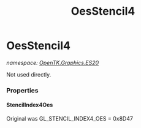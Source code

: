﻿---
title: OesStencil4
---

# OesStencil4
_namespace: [OpenTK.Graphics.ES20](N-OpenTK.Graphics.ES20.html)_

Not used directly.



### Properties

#### StencilIndex4Oes
Original was GL_STENCIL_INDEX4_OES = 0x8D47

